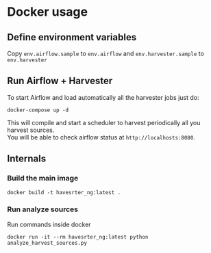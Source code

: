 # Docker usage

## Define environment variables

Copy `env.airflow.sample` to `env.airflow` and `env.harvester.sample` to `env.harvester`

## Run Airflow + Harvester

To start Airflow and load automatically all the harvester jobs just do:

```
docker-compose up -d
```
This will compile and start a scheduler to harvest periodically all you harvest sources.  
You will be able to check airflow status at `http://localhosts:8080`.  

## Internals

### Build the main image

```
docker build -t havesrter_ng:latest .
```

### Run analyze sources

Run commands inside docker

```
docker run -it --rm havesrter_ng:latest python analyze_harvest_sources.py
```

